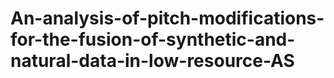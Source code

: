 # An-analysis-of-pitch-modifications-for-the-fusion-of-synthetic-and-natural-data-in-low-resource-AS
